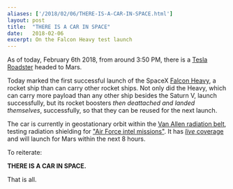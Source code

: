 ```yaml
---
aliases: ['/2018/02/06/THERE-IS-A-CAR-IN-SPACE.html']
layout:	post
title:	"THERE IS A CAR IN SPACE"
date:	2018-02-06
excerpt: On the Falcon Heavy test launch
---
```


As of today, February 6th 2018, from around 3:50 PM, there is a
[Tesla Roadster](https://en.wikipedia.org/wiki/Elon_Musk%27s_Tesla_Roadster)
headed to Mars.

Today marked the first successful launch of the SpaceX
[Falcon Heavy](https://en.wikipedia.org/wiki/Falcon_Heavy), a rocket ship than
can carry other rocket ships.
Not only did the Heavy, which can carry more payload
than any other ship besides the Saturn V, launch successfully,
but its rocket boosters *then deattached and landed themselves*, successfully,
so that they can be reused for the next launch.

The car is currently in geostationary orbit within the
[Van Allen radiation belt][radiation belt], testing radiation shielding
for ["Air Force intel missions"][arstechnica].
It has [*live* coverage](https://www.youtube.com/watch?v=aBr2kKAHN6M)
and will launch for Mars within the next 8 hours.

To reiterate:

**THERE IS A CAR IN SPACE.**

That is all.

[radiation belt]: https://en.wikipedia.org/wiki/Van_Allen_radiation_belt
[arstechnica]: https://arstechnica.com/science/2018/02/at-the-pad-elon-musk-sizes-up-the-falcon-heavys-chance-of-success/
